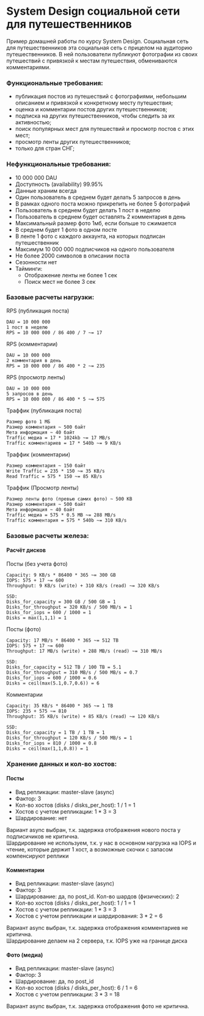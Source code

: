 # System Design социальной сети для путешественников
Пример домашней работы по курсу System Design.
Социальная сеть для путешественников эта социальная сеть с прицелом на аудиторию путешественников.
В ней пользователи публикуют фотографии из своих путешествий с привязкой к местам путешествия, обмениваются комментариями.

### Функциональные требования:
- публикация постов из путешествий с фотографиями, небольшим описанием и привязкой к конкретному месту путешествия;
- оценка и комментарии постов других путешественников;
- подписка на других путешественников, чтобы следить за их активностью;
- поиск популярных мест для путешествий и просмотр постов с этих мест;
- просмотр ленты других путешественников;
- только для стран СНГ;

### Нефункциональные требования:
- 10 000 000 DAU
- Доступность (availability) 99.95%
- Данные храним всегда
- Один пользователь в среднем будет делать 5 запросов в день
- В рамках одного поста можно прикрепить не более 5 фотографий
- Пользователь в среднем будет делать 1 пост в неделю
- Пользователь в среднем будет оставлять 2 комментария в день
- Максимальный размер фото 1мб, если больше то сжимается
- В среднем будет 1 фото в одном посте
- В ленте 1 фото с каждого аккаунта, на которых подписан путешественник
- Максимум 10 000 000 подписчиков на одного пользователя
- Не более 2000 символов в описании поста
- Сезонности нет
- Тайминги:
    - Отображение ленты не более 1 сек
    - Поиск мест не более 3 сек

### Базовые расчеты нагрузки:
RPS (публикация поста)
```
DAU = 10 000 000
1 пост в неделю
RPS = 10 000 000 / 86 400 / 7 ~= 17
```

RPS (комментарии)
```
DAU = 10 000 000
2 комментария в день
RPS = 10 000 000 / 86 400 * 2 ~= 235
```

RPS (просмотр ленты)
```
DAU = 10 000 000
5 запросов в день
RPS = 10 000 000 / 86 400 * 5 ~= 575
```

Траффик (публикация поста)
```
Размер фото 1 МБ
Размер комментария ~ 500 байт
Мета информация ~ 40 байт
Traffic медиа = 17 * 1024kb ~= 17 MB/s
Traffic комментариев = 17 * 540b ~= 9 KB/s
```

Траффик (комментарии)
```
Размер комментария ~ 150 байт
Write Traffic = 235 * 150 ~= 35 KB/s
Read Traffic = 575 * 150 ~= 85 KB/s
```

Траффик (Просмотр ленты)
```
Размер ленты фото (превью самих фото) ~ 500 KB
Размер комментария ~ 500 байт
Мета информация ~ 40 байт
Traffic медиа = 575 * 0.5 MB ~= 288 MB/s
Traffic комментария = 575 * 540b ~= 310 KB/s
```

### Базовые расчеты железа:
#### Расчёт дисков
Посты (без учета фото)
```
Capacity: 9 KB/s * 86400 * 365 ~= 300 GB
IOPS: 575 + 17 ~= 600
Throughput: 9 KB/s (write) + 310 KB/s (read) ~= 320 KB/s

SSD:
Disks_for_capacity = 300 GB / 500 GB = 1
Disks_for_throughput = 320 KB/s / 500 MB/s = 1
Disks_for_iops = 600 / 1000 = 1
Disks = max(1,1,1) = 1
```

Посты (фото)
```
Capacity: 17 MB/s * 86400 * 365 ~= 512 TB
IOPS: 575 + 17 ~= 600
Throughput: 17 MB/s (write) + 288 MB/s (read) ~= 310 MB/s

SSD:
Disks_for_capacity = 512 TB / 100 TB = 5.1
Disks_for_throughput = 310 MB/s / 500 MB/s = 0.7
Disks_for_iops = 600 / 1000 = 0.6
Disks = ceil(max(5.1,0.7,0.6)) = 6
```

Комментарии
```
Capacity: 35 KB/s * 86400 * 365 ~= 1 TB
IOPS: 235 + 575 ~= 810
Throughput: 35 KB/s (write) + 85 KB/s (read) ~= 120 KB/s

SSD:
Disks_for_capacity = 1 TB / 1 TB = 1
Disks_for_throughput = 120 KB/s / 500 MB/s = 1
Disks_for_iops = 810 / 1000 = 0.8
Disks = ceil(max(1,1,0.8)) = 1
```

### Хранение данных и кол-во хостов:
#### Посты

- Вид репликации: master-slave (async) 
- Фактор: 3
- Кол-во хостов (disks / disks_per_host): 1 / 1 = 1
- Хостов с учетом репликации: 1 * 3 = 3
- Шардирование: нет

Вариант async выбран, т.к. задержка отображения нового поста у подписичиков не критична.  
Шардирование не используем, т.к. у нас в основном нагрузка на IOPS и чтение, которые держит 1 хост, а возможные скочки с запасом компенсируют реплики

#### Комментарии

- Вид репликации: master-slave (async)
- Фактор: 3
- Шардирование: да, по post_id. Кол-во шардов (физических): 2
- Кол-во хостов (disks / disks_per_host): 1 / 1 = 1
- Хостов с учетом репликации: 1 * 3 = 3
- Хостов с учетом репликации и шардирования: 3 * 2 = 6

Вариант async выбран, т.к. задержка отображения комментариев не критична.  
Шардирование делаем на 2 сервера, т.к. IOPS уже на границе диска

#### Фото (медиа)

- Вид репликации: master-slave (async)
- Фактор: 3
- Шардирование: да, по post_id
- Кол-во хостов (disks / disks_per_host): 6 / 1 = 6
- Хостов с учетом репликации: 3 * 3 = 18

Вариант async выбран, т.к. задержка отображения фото не критична.

